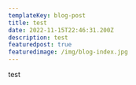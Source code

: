 ```yaml
---
templateKey: blog-post
title: test
date: 2022-11-15T22:46:31.200Z
description: test
featuredpost: true
featuredimage: /img/blog-index.jpg
---
```

t﻿est